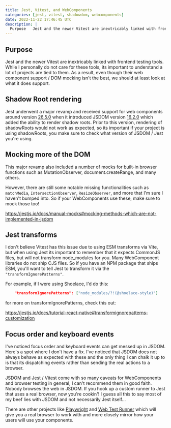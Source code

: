 ```yaml
---
title: Jest, Vitest, and WebComponents
categories: [jest, vitest, shadowdom, webcomponents]
date: 2022-11-22 17:46:45 UTC
description: |
  Purpose   Jest and the newer Vitest are inextricably linked with frontend testing tools....
---
```


## Purpose

Jest and the newer Vitest are inextricably linked with frontend testing tools. While I personally do not care for these tools, its important to understand a lot of projects are tied to them. As a result, even though their web component support / DOM mocking isn't the best, we should at least look at what it does support.

## Shadow Root rendering

Jest underwent a major revamp and received support for web components around version [26.5.0](https://github.com/facebook/jest/blob/main/CHANGELOG.md#2650) when it introduced JSDOM version [16.2.0](https://github.com/jsdom/jsdom/blob/master/Changelog.md#1620) which added the ability to render shadow roots. Prior to this version, rendering of shadowRoots would not work as expected, so its important if your project is using shadowRoots, you make sure to check what version of JSDOM / Jest you're using.

## Mocking more of the DOM

This major revamp also included a number of mocks for built-in
browser functions such as MutationObserver, document.createRange, and many others.

However, there are still some notable missing functionalities such as `matchMedia`, `IntersectionObserver`, `ResizeObserver`, and more that I'm sure I haven't bumped into. So if your WebComponents use these, make sure to mock those too!

https://jestjs.io/docs/manual-mocks#mocking-methods-which-are-not-implemented-in-jsdom

## Jest transforms

I don't believe Vitest has this issue due to using ESM transforms via Vite, but when using Jest its important to remember that it expects CommonJS files, but will not transform node_modules for you. Many WebComponent libraries do not ship CJS files. So if you have an NPM package that ships ESM, you'll want to tell Jest to transform it via the `"transformIgnorePatterns"`.

For example, if I were using Shoelace, I'd do this:

```json
    "transformIgnorePatterns": ["node_modules/?!(@shoelace-style)"]
```

for more on transformIgnorePatterns, check this out:

https://jestjs.io/docs/tutorial-react-native#transformignorepatterns-customization

## Focus order and keyboard events

I've noticed focus order and keyboard events can get messed up in JSDOM. Here's a spot where I don't have a fix. I've noticed that JSDOM does not always behave as expected with these and the only thing I can chalk it up to is that its dispatching events rather than sending the real actions to a browser.

JSDOM and Jest / Vitest come with so many caveats for WebComponents and browser testing in general, I can't recommend them in good faith. Nobody browses the web in JSDOM. If you hook up a custom runner to Jest that uses a real browser, now you're cookin'! I guess all this to say most of my beef lies with JSDOM and not necessarily Jest itself...

There are other projects like [Playwright](https://playwright.dev/) and [Web Test Runner](https://modern-web.dev/docs/test-runner/overview/) which will give you a real browser to work with and more closely mirror how your users will use your components.
